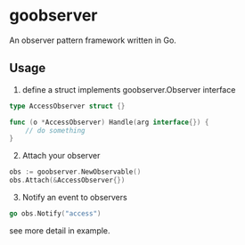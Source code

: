 # goobserver

An observer pattern framework written in Go.

## Usage

1. define a struct implements goobserver.Observer interface
```go
type AccessObserver struct {}

func (o *AccessObserver) Handle(arg interface{}) {
	// do something
}
```

2. Attach your observer

```go
obs := goobserver.NewObservable()
obs.Attach(&AccessObserver{})
```

3. Notify an event to observers

```go
go obs.Notify("access")
```

see more detail in example.